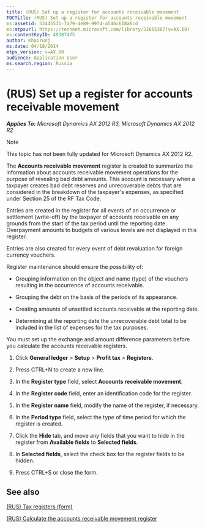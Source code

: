 ```yaml
---
title: (RUS) Set up a register for accounts receivable movement
TOCTitle: (RUS) Set up a register for accounts receivable movement
ms:assetid: 53445531-7a79-4e89-99f4-a546c618a6cd
ms:mtpsurl: https://technet.microsoft.com/library/JJ665387(v=AX.60)
ms:contentKeyID: 49387475
author: Khairunj
ms.date: 04/18/2014
mtps_version: v=AX.60
audience: Application User
ms.search.region: Russia
---
```


# (RUS) Set up a register for accounts receivable movement 


_**Applies To:** Microsoft Dynamics AX 2012 R3, Microsoft Dynamics AX 2012 R2_


> [!NOTE]
> <P>This topic has not been fully updated for Microsoft Dynamics AX 2012 R2.</P>



The **Accounts receivable movement** register is created to summarize the information about accounts receivable movement operations for the purpose of revealing bad debt amounts. This account is necessary when a taxpayer creates bad debt reserves and unrecoverable debts that are considered in the breakdown of the taxpayer's expenses, as specified under Section 25 of the RF Tax Code.

Entries are created in the register for all events of an occurrence or settlement (write-off) by the taxpayer of accounts receivable on any grounds from the start of the tax period until the reporting date. Overpayment amounts to budgets of various levels are not displayed in this register.

Entries are also created for every event of debt revaluation for foreign currency vouchers.

Register maintenance should ensure the possibility of:

  - Grouping information on the object and name (type) of the vouchers resulting in the occurrence of accounts receivable.

  - Grouping the debt on the basis of the periods of its appearance.

  - Creating amounts of unsettled accounts receivable at the reporting date.

  - Determining at the reporting date the unrecoverable debt total to be included in the list of expenses for the tax purposes.

You must set up the exchange and amount difference parameters before you calculate the accounts receivable registers.

1.  Click **General ledger** \> **Setup** \> **Profit tax** \> **Registers**.

2.  Press CTRL+N to create a new line.

3.  In the **Register type** field, select **Accounts receivable movement**.

4.  In the **Register code** field, enter an identification code for the register.

5.  In the **Register name** field, modify the name of the register, if necessary.

6.  In the **Period type** field, select the type of time period for which the register is created.

7.  Click the **Hide** tab, and move any fields that you want to hide in the register from **Available fields** to **Selected fields**.

8.  In **Selected fields**, select the check box for the register fields to be hidden.

9.  Press CTRL+S or close the form.

## See also

[(RUS) Tax registers (form)](https://technet.microsoft.com/library/jj853195\(v=ax.60\))

[(RUS) Calculate the accounts receivable movement register](rus-calculate-the-accounts-receivable-movement-register.md)

  


